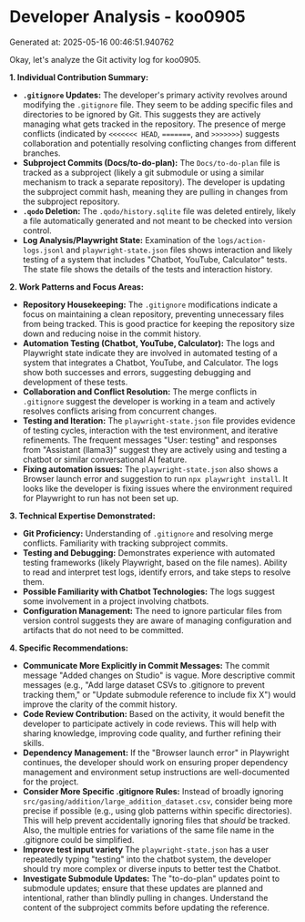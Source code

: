 # Developer Analysis - koo0905
Generated at: 2025-05-16 00:46:51.940762

Okay, let's analyze the Git activity log for koo0905.

**1. Individual Contribution Summary:**

*   **`.gitignore` Updates:** The developer's primary activity revolves around modifying the `.gitignore` file.  They seem to be adding specific files and directories to be ignored by Git. This suggests they are actively managing what gets tracked in the repository. The presence of merge conflicts (indicated by `<<<<<<< HEAD`, `=======`, and `>>>>>>>`) suggests collaboration and potentially resolving conflicting changes from different branches.
*   **Subproject Commits (Docs/to-do-plan):**  The `Docs/to-do-plan` file is tracked as a subproject (likely a git submodule or using a similar mechanism to track a separate repository).  The developer is updating the subproject commit hash, meaning they are pulling in changes from the subproject repository.
*   **`.qodo` Deletion:** The `.qodo/history.sqlite` file was deleted entirely, likely a file automatically generated and not meant to be checked into version control.
*   **Log Analysis/Playwright State:** Examination of the `logs/action-logs.jsonl` and `playwright-state.json` files shows interaction and likely testing of a system that includes "Chatbot, YouTube, Calculator" tests. The state file shows the details of the tests and interaction history.

**2. Work Patterns and Focus Areas:**

*   **Repository Housekeeping:** The `.gitignore` modifications indicate a focus on maintaining a clean repository, preventing unnecessary files from being tracked.  This is good practice for keeping the repository size down and reducing noise in the commit history.
*   **Automation Testing (Chatbot, YouTube, Calculator):** The logs and Playwright state indicate they are involved in automated testing of a system that integrates a Chatbot, YouTube, and Calculator.  The logs show both successes and errors, suggesting debugging and development of these tests.
*   **Collaboration and Conflict Resolution:** The merge conflicts in `.gitignore` suggest the developer is working in a team and actively resolves conflicts arising from concurrent changes.
*   **Testing and Iteration:**  The `playwright-state.json` file provides evidence of testing cycles, interaction with the test environment, and iterative refinements. The frequent messages "User: testing" and responses from "Assistant (llama3)" suggest they are actively using and testing a chatbot or similar conversational AI feature.
*   **Fixing automation issues:** The `playwright-state.json` also shows a Browser launch error and suggestion to run `npx playwright install`. It looks like the developer is fixing issues where the environment required for Playwright to run has not been set up.

**3. Technical Expertise Demonstrated:**

*   **Git Proficiency:**  Understanding of `.gitignore` and resolving merge conflicts.  Familiarity with tracking subproject commits.
*   **Testing and Debugging:** Demonstrates experience with automated testing frameworks (likely Playwright, based on the file names). Ability to read and interpret test logs, identify errors, and take steps to resolve them.
*   **Possible Familiarity with Chatbot Technologies:** The logs suggest some involvement in a project involving chatbots.
*   **Configuration Management:** The need to ignore particular files from version control suggests they are aware of managing configuration and artifacts that do not need to be committed.

**4. Specific Recommendations:**

*   **Communicate More Explicitly in Commit Messages:** The commit message "Added changes on Studio" is vague.  More descriptive commit messages (e.g., "Add large dataset CSVs to .gitignore to prevent tracking them," or "Update submodule reference to include fix X") would improve the clarity of the commit history.
*   **Code Review Contribution:** Based on the activity, it would benefit the developer to participate actively in code reviews. This will help with sharing knowledge, improving code quality, and further refining their skills.
*   **Dependency Management:** If the "Browser launch error" in Playwright continues, the developer should work on ensuring proper dependency management and environment setup instructions are well-documented for the project.
*   **Consider More Specific .gitignore Rules:** Instead of broadly ignoring `src/gasing/addition/large_addition_dataset.csv`, consider being more precise if possible (e.g., using glob patterns within specific directories).  This will help prevent accidentally ignoring files that *should* be tracked.  Also, the multiple entries for variations of the same file name in the .gitignore could be simplified.
*   **Improve test input variety** The `playwright-state.json` has a user repeatedly typing "testing" into the chatbot system, the developer should try more complex or diverse inputs to better test the Chatbot.
*   **Investigate Submodule Updates:** The "to-do-plan" updates point to submodule updates; ensure that these updates are planned and intentional, rather than blindly pulling in changes.  Understand the content of the subproject commits before updating the reference.
